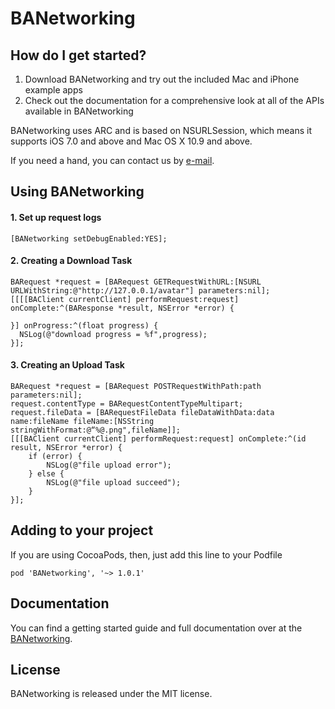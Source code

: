 # BANetworking

## How do I get started?

1. Download BANetworking and try out the included Mac and iPhone example apps
2. Check out the documentation for a comprehensive look at all of the APIs available in BANetworking

BANetworking uses ARC and is based on NSURLSession, which means it supports iOS 7.0 and above and Mac OS X 10.9 and above.

If you need a hand, you can contact us by [e-mail](beyondabel@gmail.com).

## Using BANetworking

#### 1. Set up request logs

	[BANetworking setDebugEnabled:YES];
	
#### 2. Creating a Download Task

	BARequest *request = [BARequest GETRequestWithURL:[NSURL URLWithString:@"http://127.0.0.1/avatar"] parameters:nil];
	[[[[BAClient currentClient] performRequest:request] onComplete:^(BAResponse *result, NSError *error) {
   		
	}] onProgress:^(float progress) {
      NSLog(@"download progress = %f",progress);
	}];

#### 3. Creating an Upload Task
	BARequest *request = [BARequest POSTRequestWithPath:path parameters:nil];
	request.contentType = BARequestContentTypeMultipart;
	request.fileData = [BARequestFileData fileDataWithData:data name:fileName fileName:[NSString stringWithFormat:@“%@.png",fileName]];
	[[[BAClient currentClient] performRequest:request] onComplete:^(id result, NSError *error) {
        if (error) {
            NSLog(@"file upload error");
        } else {
            NSLog(@"file upload succeed");
        }
    }];
    
## Adding to your project

If you are using CocoaPods, then, just add this line to your Podfile

	pod 'BANetworking', '~> 1.0.1'
    
## Documentation

You can find a getting started guide and full documentation over at the [BANetworking](http://net.beyondabel.com).

## License

BANetworking is released under the MIT license. 
